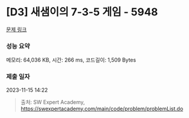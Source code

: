 # [D3] 새샘이의 7-3-5 게임 - 5948 

[문제 링크](https://swexpertacademy.com/main/code/problem/problemDetail.do?contestProbId=AWZ2IErKCwUDFAUQ) 

### 성능 요약

메모리: 64,036 KB, 시간: 266 ms, 코드길이: 1,509 Bytes

### 제출 일자

2023-11-15 14:22



> 출처: SW Expert Academy, https://swexpertacademy.com/main/code/problem/problemList.do